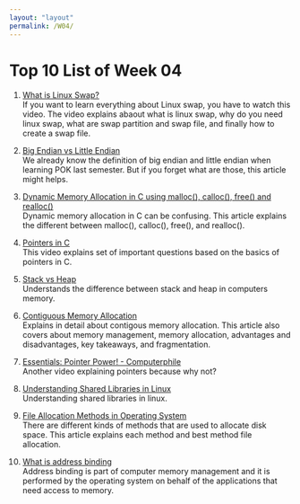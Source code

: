 ```yaml
---
layout: "layout"
permalink: /W04/
---
```


# Top 10 List of Week 04

1. [What is Linux Swap?](https://www.youtube.com/watch?v=0mgefj9ibRE&ab_channel=AverageLinuxUser)<br>
If you want to learn everything about Linux swap, you have to watch this video. The video explains abaout what is linux swap, why do you need linux swap, what are swap partition and swap file, and finally how to create a swap file.

2. [Big Endian vs Little Endian](https://uynguyen.github.io/2018/04/30/Big-Endian-vs-Little-Endian/)<br>
We already know the definition of big endian and little endian when learning POK last semester. But if you forget what are those, this article might helps.

3. [Dynamic Memory Allocation in C using malloc(), calloc(), free() and realloc()](https://www.geeksforgeeks.org/dynamic-memory-allocation-in-c-using-malloc-calloc-free-and-realloc/)<br>
Dynamic memory allocation in C can be confusing. This article explains the different between malloc(), calloc(), free(), and realloc().

4. [Pointers in C](https://www.youtube.com/watch?v=cEphEIMaqms&t=173s&ab_channel=NesoAcademy)<br>
This video explains set of important questions based on the basics of pointers in C.

5. [Stack vs Heap](https://www.guru99.com/stack-vs-heap.html)<br>
Understands the difference between stack and heap in computers memory.

6. [Contiguous Memory Allocation](https://binaryterms.com/contiguous-memory-allocation-in-operating-system.html#KeyTakeaways)<br>
Explains in detail about contigous memory allocation. This article also covers about memory management, memory allocation, advantages and disadvantages, key takeaways, and fragmentation.

7. [Essentials: Pointer Power! - Computerphile](https://www.youtube.com/watch?v=t5NszbIerYc&ab_channel=Computerphile)<br>
Another video explaining pointers because why not?

8. [Understanding Shared Libraries in Linux](https://www.tecmint.com/understanding-shared-libraries-in-linux/)<br>
Understanding shared libraries in linux.

9. [File Allocation Methods in Operating System](https://www.tutorialandexample.com/file-allocation-methods/)<br>
There are different kinds of methods that are used to allocate disk space. This article explains each method and best method file allocation.

10. [What is address binding]()<br>
Address binding is part of computer memory management and it is performed by the operating system on behalf of the applications that need access to memory.

